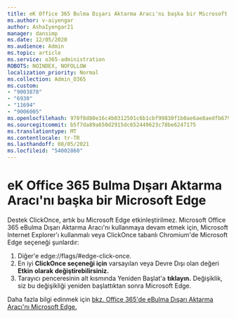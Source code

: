 ```yaml
---
title: eK Office 365 Bulma Dışarı Aktarma Aracı'nı başka bir Microsoft Edge
ms.author: v-aiyengar
author: AshaIyengar21
manager: dansimp
ms.date: 12/05/2020
ms.audience: Admin
ms.topic: article
ms.service: o365-administration
ROBOTS: NOINDEX, NOFOLLOW
localization_priority: Normal
ms.collection: Admin_O365
ms.custom:
- "9003878"
- "6930"
- "11694"
- "9006005"
ms.openlocfilehash: 970f8d80e16c4b0312501c6b1cbf99830f1b0ae6ae8aedfb679ca2cbd9709112
ms.sourcegitcommit: b5f7da89a650d2915dc652449623c78be6247175
ms.translationtype: MT
ms.contentlocale: tr-TR
ms.lasthandoff: 08/05/2021
ms.locfileid: "54002860"
---
```

# <a name="enable-office-365-ediscovery-export-tool-in-microsoft-edge"></a>eK Office 365 Bulma Dışarı Aktarma Aracı'nı başka bir Microsoft Edge

Destek ClickOnce, artık bu Microsoft Edge etkinleştirilmez. Microsoft Office 365 eBulma Dışarı Aktarma Aracı'nı kullanmaya devam etmek için, Microsoft Internet Explorer'ı kullanmalı veya ClickOnce tabanlı Chromium'de Microsoft Edge seçeneği şunlardır:

1. Diğer'e edge://flags/#edge-click-once.
1. En iyi **ClickOnce seçeneği için** varsayılan veya Devre Dışı olan değeri **Etkin** **olarak** **değiştirebilirsiniz.**
1. Tarayıcı penceresinin alt kısmında Yeniden Başlat'a **tıklayın.** Değişiklik, siz bu değişikliği yeniden başlattıktan sonra Microsoft Edge.

Daha fazla bilgi edinmek için [bkz. Office 365'de eBulma Dışarı Aktarma Aracı'nı Microsoft Edge.](https://go.microsoft.com/fwlink/?linkid=2111611)
